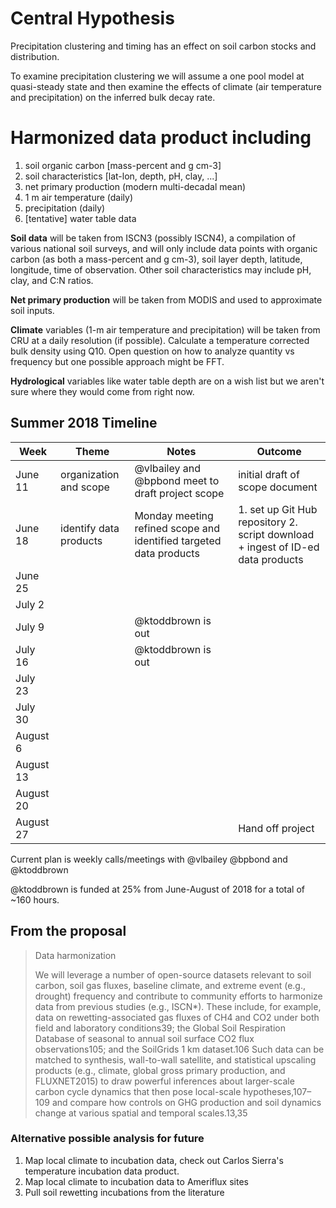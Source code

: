 # Central Hypothesis

Precipitation clustering and timing has an effect on soil carbon stocks and distribution.

To examine precipitation clustering we will assume a one pool model at quasi-steady state and then examine the effects of climate (air temperature and precipitation) on the inferred bulk decay rate.

# Harmonized data product including 

  1) soil organic carbon [mass-percent and g cm-3]
  2) soil characteristics [lat-lon, depth, pH, clay, ...]
  3) net primary production (modern multi-decadal mean)
  4) 1 m air temperature (daily)
  5) precipitation (daily)
  6) [tentative] water table data

**Soil data** will be taken from ISCN3 (possibly ISCN4), a compilation of various national soil surveys, and will only include data points with organic carbon (as both a mass-percent and g cm-3), soil layer depth, latitude, longitude, time of observation. Other soil characteristics may include pH, clay, and C:N ratios.

**Net primary production** will be taken from MODIS and used to approximate soil inputs.

**Climate** variables (1-m air temperature and precipitation) will be taken from CRU at a daily resolution (if possible). Calculate a temperature corrected bulk density using Q10. Open question on how to analyze quantity vs frequency but one possible approach might be FFT.

**Hydrological** variables like water table depth are on a wish list but we aren't sure where they would come from right now.

## Summer 2018 Timeline

Week | Theme | Notes     | Outcome
-----|-------|-----------|---------
June 11 | organization and scope | @vlbailey and @bpbond meet to draft project scope | initial draft of scope document
June 18 | identify data products | Monday meeting refined scope and identified targeted data products | 1. set up Git Hub repository 2. script download + ingest of ID-ed data products
June 25| | |
July 2 | | |
July 9 | | @ktoddbrown is out |
July 16| | @ktoddbrown is out |
July 23| | |
July 30| | |
August 6| | |
August 13| | |
August 20| | | 
August 27| | | Hand off project

Current plan is weekly calls/meetings with @vlbailey @bpbond and @ktoddbrown

@ktoddbrown is funded at 25% from June-August of 2018 for a total of ~160 hours.

## From the proposal

>Data harmonization
>
>We will leverage a number of open-source datasets relevant to soil carbon, soil gas fluxes, baseline climate, and extreme event (e.g., drought) frequency and contribute to community efforts to harmonize data from previous studies (e.g., ISCN*). These include, for example, data on rewetting-associated gas fluxes of CH4 and CO2 under both field and laboratory conditions39; the Global Soil Respiration Database of seasonal to annual soil surface CO2 flux observations105; and the SoilGrids 1 km dataset.106 Such data can be matched to synthesis, wall-to-wall satellite, and statistical upscaling products (e.g., climate, global gross primary production, and FLUXNET2015) to draw powerful inferences about larger-scale carbon cycle dynamics that then pose local-scale hypotheses,107–109 and compare how controls on GHG production and soil dynamics change at various spatial and temporal scales.13,35

### Alternative possible analysis for future

1) Map local climate to incubation data, check out Carlos Sierra's temperature incubation data product.
2) Map local climate to incubation data to Ameriflux sites
3) Pull soil rewetting incubations from the literature



